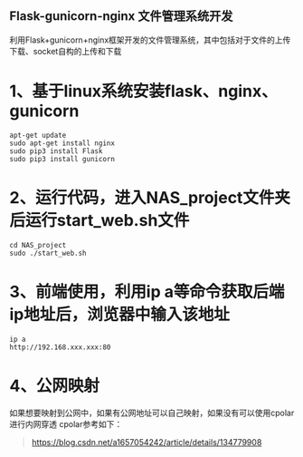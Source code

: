 ## Flask-gunicorn-nginx 文件管理系统开发
利用Flask+gunicorn+nginx框架开发的文件管理系统，其中包括对于文件的上传下载、socket自构的上传和下载


# 1、基于linux系统安装flask、nginx、gunicorn
```
apt-get update
sudo apt-get install nginx
sudo pip3 install Flask
sudo pip3 install gunicorn
```

# 2、运行代码，进入NAS_project文件夹后运行start_web.sh文件
```
cd NAS_project
sudo ./start_web.sh
```
# 3、前端使用，利用ip a等命令获取后端ip地址后，浏览器中输入该地址
```
ip a
http://192.168.xxx.xxx:80
```
# 4、公网映射
如果想要映射到公网中，如果有公网地址可以自己映射，如果没有可以使用cpolar进行内网穿透
cpolar参考如下：
> https://blog.csdn.net/a1657054242/article/details/134779908
